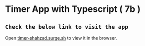 # Timer App with Typescript ( 7b )

## `Check the below link to visit the app`

Open [timer-shahzad.surge.sh](https://timer-shahzad.surge.sh/) to view it in the browser.
